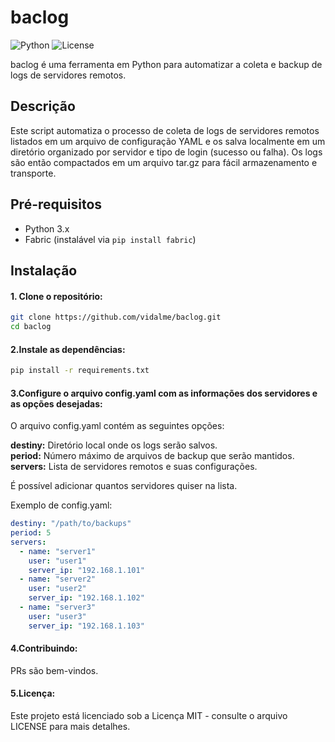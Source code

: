 # baclog

![Python](https://img.shields.io/badge/Python-3.x-blue)
![License](https://img.shields.io/badge/License-MIT-green)

baclog é uma ferramenta em Python para automatizar a coleta e backup de logs de servidores remotos.

## Descrição

Este script automatiza o processo de coleta de logs de servidores remotos listados em um arquivo de configuração YAML e os salva localmente em um diretório organizado por servidor e tipo de login (sucesso ou falha). Os logs são então compactados em um arquivo tar.gz para fácil armazenamento e transporte.

## Pré-requisitos

- Python 3.x
- Fabric (instalável via `pip install fabric`)

## Instalação

<h4>1. Clone o repositório:</h4>

```bash
git clone https://github.com/vidalme/baclog.git
cd baclog
```

<h4>2.Instale as dependências:</h4>

```bash
pip install -r requirements.txt
```

<h4>3.Configure o arquivo config.yaml com as informações dos servidores e as opções desejadas:</h4>

<p>O arquivo config.yaml contém as seguintes opções:

<b>destiny:</b> Diretório local onde os logs serão salvos.<br>
<b>period:</b> Número máximo de arquivos de backup que serão mantidos.<br>
<b>servers:</b> Lista de servidores remotos e suas configurações.<br>
<p>É possível adicionar quantos servidores quiser na lista.
<p>Exemplo de config.yaml:

```yaml
destiny: "/path/to/backups"
period: 5
servers:
  - name: "server1"
    user: "user1"
    server_ip: "192.168.1.101"
  - name: "server2"
    user: "user2"
    server_ip: "192.168.1.102"
  - name: "server3"
    user: "user3"
    server_ip: "192.168.1.103"   
```

<h4>4.Contribuindo:</h4>
<p>PRs são bem-vindos.

<h4>5.Licença:</h4>
<p>Este projeto está licenciado sob a Licença MIT - consulte o arquivo LICENSE para mais detalhes.
